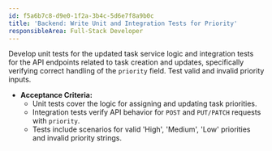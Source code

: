 ```yaml
---
id: f5a6b7c8-d9e0-1f2a-3b4c-5d6e7f8a9b0c
title: 'Backend: Write Unit and Integration Tests for Priority'
responsibleArea: Full-Stack Developer
---
```

Develop unit tests for the updated task service logic and integration tests for the API endpoints related to task creation and updates, specifically verifying correct handling of the `priority` field. Test valid and invalid priority inputs.

*   **Acceptance Criteria:**
    *   Unit tests cover the logic for assigning and updating task priorities.
    *   Integration tests verify API behavior for `POST` and `PUT/PATCH` requests with `priority`.
    *   Tests include scenarios for valid 'High', 'Medium', 'Low' priorities and invalid priority strings.